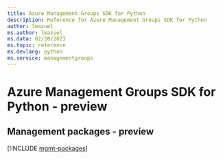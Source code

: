 ```yaml
---
title: Azure Management Groups SDK for Python
description: Reference for Azure Management Groups SDK for Python
author: lmazuel
ms.author: lmazuel
ms.data: 02/28/2023
ms.topic: reference
ms.devlang: python
ms.service: managementgroups
---
```

# Azure Management Groups SDK for Python - preview

## Management packages - preview
[!INCLUDE [mgmt-packages](management-groups-mgmt-index.md)]